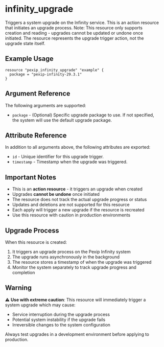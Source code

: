 # infinity_upgrade

Triggers a system upgrade on the Infinity service. This is an action resource that initiates an upgrade process. Note: This resource only supports creation and reading - upgrades cannot be updated or undone once initiated. The resource represents the upgrade trigger action, not the upgrade state itself.

## Example Usage

```hcl
resource "pexip_infinity_upgrade" "example" {
  package = "pexip-infinity-29.3.1"
}
```

## Argument Reference

The following arguments are supported:

* `package` - (Optional) Specific upgrade package to use. If not specified, the system will use the default upgrade package.

## Attribute Reference

In addition to all arguments above, the following attributes are exported:

* `id` - Unique identifier for this upgrade trigger.
* `timestamp` - Timestamp when the upgrade was triggered.

## Important Notes

- This is an **action resource** - it triggers an upgrade when created
- Upgrades **cannot be undone** once initiated
- The resource does not track the actual upgrade progress or status
- Updates and deletions are not supported for this resource
- Each apply will trigger a new upgrade if the resource is recreated
- Use this resource with caution in production environments

## Upgrade Process

When this resource is created:
1. It triggers an upgrade process on the Pexip Infinity system
2. The upgrade runs asynchronously in the background
3. The resource stores a timestamp of when the upgrade was triggered
4. Monitor the system separately to track upgrade progress and completion

## Warning

⚠️ **Use with extreme caution**: This resource will immediately trigger a system upgrade which may cause:
- Service interruption during the upgrade process
- Potential system instability if the upgrade fails
- Irreversible changes to the system configuration

Always test upgrades in a development environment before applying to production.